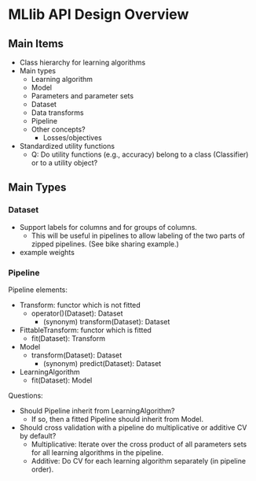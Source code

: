 MLlib API Design Overview
===

## Main Items

* Class hierarchy for learning algorithms
* Main types
	* Learning algorithm
	* Model
	* Parameters and parameter sets
	* Dataset
	* Data transforms
	* Pipeline
	* Other concepts?
		* Losses/objectives
* Standardized utility functions
	* Q: Do utility functions (e.g., accuracy) belong to a class (Classifier) or to a utility object?


## Main Types

### Dataset

* Support labels for columns and for groups of columns.
	* This will be useful in pipelines to allow labeling of the two parts of zipped pipelines.  (See bike sharing example.)
* example weights

### Pipeline

Pipeline elements:

* Transform: functor which is not fitted
	* operator()(Dataset): Dataset
		* (synonym) transform(Dataset): Dataset
* FittableTransform: functor which is fitted
	* fit(Dataset): Transform
* Model
	* transform(Dataset): Dataset
		* (synonym) predict(Dataset): Dataset
* LearningAlgorithm
	* fit(Dataset): Model


Questions:

* Should Pipeline inherit from LearningAlgorithm?
	* If so, then a fitted Pipeline should inherit from Model.
* Should cross validation with a pipeline do multiplicative or additive CV by default?
	* Multiplicative: Iterate over the cross product of all parameters sets for all learning algorithms in the pipeline.
	* Additive: Do CV for each learning algorithm separately (in pipeline order).

